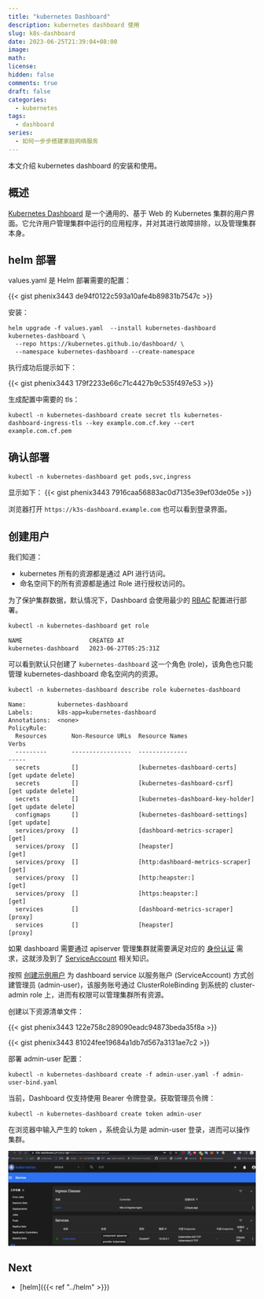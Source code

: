 ```yaml
---
title: "kubernetes Dashboard"
description: kubernetes dashboard 使用
slug: k8s-dashboard
date: 2023-06-25T21:39:04+08:00
image:
math:
license:
hidden: false
comments: true
draft: false
categories:
  - kubernetes
tags:
  - dashboard
series:
  - 如何一步步搭建家庭网络服务
---
```


本文介绍 kubernetes dashboard 的安装和使用。

<!--more-->
## 概述

[Kubernetes Dashboard](https://github.com/kubernetes/dashboard) 是一个通用的、基于 Web 的 Kubernetes 集群的用户界面。它允许用户管理集群中运行的应用程序，并对其进行故障排除，以及管理集群本身。

## helm 部署

values.yaml 是 Helm 部署需要的配置：

{{< gist phenix3443 de94f0122c593a10afe4b89831b7547c >}}

安装：

```shell
helm upgrade -f values.yaml  --install kubernetes-dashboard kubernetes-dashboard \
  --repo https://kubernetes.github.io/dashboard/ \
  --namespace kubernetes-dashboard --create-namespace
```

执行成功后提示如下：

{{< gist phenix3443 179f2233e66c71c4427b9c535f497e53 >}}

生成配置中需要的 tls：

```shell
kubectl -n kubernetes-dashboard create secret tls kubernetes-dashboard-ingress-tls --key example.com.cf.key --cert example.com.cf.pem
```

## 确认部署

```shell
kubectl -n kubernetes-dashboard get pods,svc,ingress
```

显示如下：
{{< gist phenix3443 7916caa56883ac0d7135e39ef03de05e >}}

浏览器打开 `https://k3s-dashboard.example.com` 也可以看到登录界面。

## 创建用户

我们知道：

- kubernetes 所有的资源都是通过 API 进行访问。
- 命名空间下的所有资源都是通过 Role 进行授权访问的。

为了保护集群数据，默认情况下，Dashboard 会使用最少的 [RBAC](https://kubernetes.io/zh-cn/docs/reference/access-authn-authz/rbac/) 配置进行部署。

```shell
kubectl -n kubernetes-dashboard get role
```

```shell
NAME                   CREATED AT
kubernetes-dashboard   2023-06-27T05:25:31Z
```

可以看到默认只创建了 `kubernetes-dashboard` 这一个角色 (role)，该角色也只能管理 kubernetes-dashboard 命名空间内的资源。

```shell
kubectl -n kubernetes-dashboard describe role kubernetes-dashboard
```

```shell
Name:         kubernetes-dashboard
Labels:       k8s-app=kubernetes-dashboard
Annotations:  <none>
PolicyRule:
  Resources       Non-Resource URLs  Resource Names                     Verbs
  ---------       -----------------  --------------                     -----
  secrets         []                 [kubernetes-dashboard-certs]       [get update delete]
  secrets         []                 [kubernetes-dashboard-csrf]        [get update delete]
  secrets         []                 [kubernetes-dashboard-key-holder]  [get update delete]
  configmaps      []                 [kubernetes-dashboard-settings]    [get update]
  services/proxy  []                 [dashboard-metrics-scraper]        [get]
  services/proxy  []                 [heapster]                         [get]
  services/proxy  []                 [http:dashboard-metrics-scraper]   [get]
  services/proxy  []                 [http:heapster:]                   [get]
  services/proxy  []                 [https:heapster:]                  [get]
  services        []                 [dashboard-metrics-scraper]        [proxy]
  services        []                 [heapster]                         [proxy]
```

如果 dashboard 需要通过 apiserver 管理集群就需要满足对应的 [身份认证](https://kubernetes.io/zh-cn/docs/reference/access-authn-authz/authentication/) 需求，这就涉及到了 [ServiceAccount](https://kubernetes.io/zh-cn/docs/reference/access-authn-authz/service-accounts-admin/) 相关知识。

按照 [创建示例用户](https://github.com/kubernetes/dashboard/blob/master/docs/user/access-control/creating-sample-user.md) 为 dashboard service 以服务账户 (ServiceAccount) 方式创建管理员 (admin-user)，该服务账号通过 ClusterRoleBinding 到系统的 cluster-admin role 上，进而有权限可以管理集群所有资源。

创建以下资源清单文件：

{{< gist phenix3443 122e758c289090eadc94873beda35f8a >}}

{{< gist phenix3443 81024fee19684a1db7d567a3131ae7c2 >}}

部署 admin-user 配置：

```shell
kubectl -n kubernetes-dashboard create -f admin-user.yaml -f admin-user-bind.yaml
```

当前，Dashboard 仅支持使用 Bearer 令牌登录。获取管理员令牌：

```shell
kubectl -n kubernetes-dashboard create token admin-user
```

在浏览器中输入产生的 token ，系统会认为是 admin-user 登录，进而可以操作集群。

![cluster info](images/cluster-info.png)

## Next

- [helm]({{< ref "../helm" >}})
